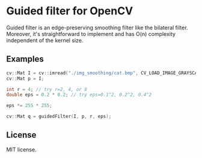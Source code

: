 Guided filter for OpenCV
========================

Guided filter is an edge-preserving smoothing filter like the bilateral filter. Moreover, it's straightforward to implement and has O(n) complexity independent of the kernel size.


Examples
--------


```c++
cv::Mat I = cv::imread("./img_smoothing/cat.bmp", CV_LOAD_IMAGE_GRAYSCALE);
cv::Mat p = I;

int r = 4; // try r=2, 4, or 8
double eps = 0.2 * 0.2; // try eps=0.1^2, 0.2^2, 0.4^2

eps *= 255 * 255;

cv::Mat q = guidedFilter(I, p, r, eps);
```




License
-------

MIT license.

